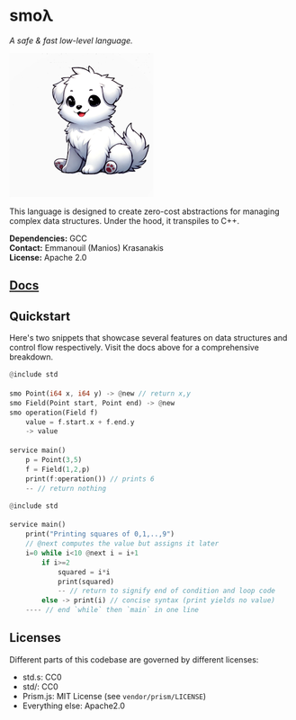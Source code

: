 # smoλ

*A safe & fast low-level language.*

![logo](./docs/smol.png)

This language is designed to create zero-cost abstractions for managing complex data structures.
Under the hood, it transpiles to C++.


**Dependencies:** GCC<br>
**Contact:** Emmanouil (Manios) Krasanakis<br>
**License:** Apache 2.0

## [Docs](https://smolambda.netlify.app/)

## Quickstart

Here's two snippets that showcase several features on 
data structures and control flow  respectively.
Visit the docs above for a comprehensive breakdown.

```rust
@include std

smo Point(i64 x, i64 y) -> @new // return x,y
smo Field(Point start, Point end) -> @new
smo operation(Field f) 
    value = f.start.x + f.end.y
    -> value

service main()
    p = Point(3,5)
    f = Field(1,2,p)
    print(f:operation()) // prints 6
    -- // return nothing
```


```rust
@include std

service main()
    print("Printing squares of 0,1,..,9")
    // @next computes the value but assigns it later
    i=0 while i<10 @next i = i+1 
        if i>=2 
            squared = i*i
            print(squared) 
            -- // return to signify end of condition and loop code
        else -> print(i) // concise syntax (print yields no value)
    ---- // end `while` then `main` in one line
```


## Licenses

Different parts of this codebase are governed by different licenses:

- std.s: CC0
- std/: CC0
- Prism.js: MIT License (see `vendor/prism/LICENSE`)
- Everything else: Apache2.0